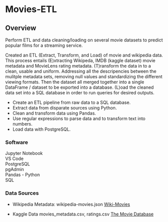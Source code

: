 # Movies-ETL

## Overview 

Perform ETL and data cleaning/loading on several movie datasets to predict popular films for a streaming service.

Created an ETL (Extract, Transform, and Load) of movie and wikipedia data. This process entails (E)xtracting Wikipeda, IMDB (kaggle dataset) movie metadata and MovieLens rating metadata. (T)ransform the data in to a clean, usable and uniform. Addressing all the descripencies between the mulitple metadata sets, removing null values and standardizing the different viewing formats. Then the dataset all merged together into a single DataFrame / dataset to be exported into a database. (L)oad the cleaned data set into a SQL database in order to run queries for desired outputs.

- Create an ETL pipeline from raw data to a SQL database.
- Extract data from disparate sources using Python.
- Clean and transform data using Pandas.
- Use regular expressions to parse data and to transform text into numbers.
- Load data with PostgreSQL.


### Software

Jupyter Notebook \
VS Code \
PostgreSQL \
pgAdmin \
Pandas - Python \
SQL 

### Data Sources

- Wikipedia Metadata: wikipedia-movies.json [Wiki-Movies](https://2u-data-curriculum-team.s3.amazonaws.com/dataviz-online/module_8/wikipedia-movies.json)

- Kaggle Data movies_metadata.csv, ratings.csv [The Movie Database](https://www.themoviedb.org/)



